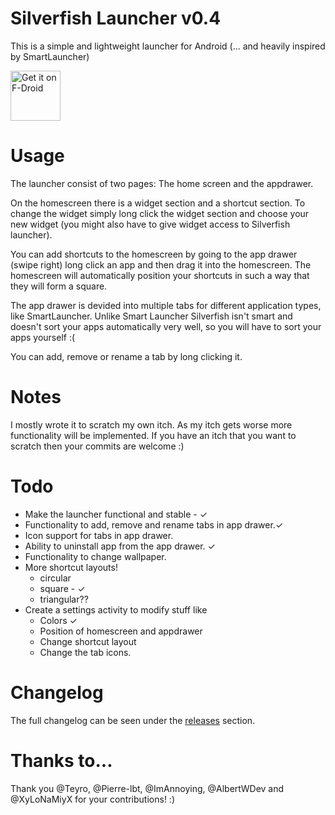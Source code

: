 # Silverfish Launcher v0.4
This is a simple and lightweight launcher for Android (... and heavily inspired by SmartLauncher)


[<img src="https://f-droid.org/badge/get-it-on.png"
      alt="Get it on F-Droid"
      height="80">](https://f-droid.org/app/com.launcher.silverfish)



# Usage
The launcher consist of two pages: The home screen and the appdrawer.


On the homescreen there is a widget section and a shortcut section.
To change the widget simply long click the widget section and choose your new widget (you might also have to give widget access to Silverfish launcher).


You can add shortcuts to the homescreen by going to the app drawer (swipe right) long click an app and then drag it into the homescreen. 
The homescreen will automatically position your shortcuts in such a way that they will form a square.


The app drawer is devided into multiple tabs for different application types, like SmartLauncher. Unlike Smart Launcher Silverfish isn't smart and doesn't sort your apps automatically very well, so you will have to sort your apps yourself :(

You can add, remove or rename a tab by long clicking it.

# Notes
I mostly wrote it to scratch my own itch. As my itch gets worse more functionality will be implemented. If you have an itch that you want to scratch then your commits are welcome :)

# Todo 
* Make the launcher functional and stable - ✓
* Functionality to add, remove and rename tabs in app drawer.✓
* Icon support for tabs in app drawer.
* Ability to uninstall app from the app drawer. ✓
* Functionality to change wallpaper. 
* More shortcut layouts!
    - circular
    - square - ✓
    - triangular??
* Create a settings activity to modify stuff like
    - Colors ✓
    - Position of homescreen and appdrawer
    - Change shortcut layout
    - Change the tab icons.

# Changelog
The full changelog can be seen under the [releases](https://github.com/stanipintjuk/Silverfish/releases) section.

# Thanks to...
Thank you @Teyro, @Pierre-lbt, @ImAnnoying, @AlbertWDev and @XyLoNaMiyX for your contributions! :)

